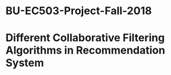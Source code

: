 # BU-EC503-Project-Fall-2018
# Different Collaborative Filtering Algorithms in Recommendation System
